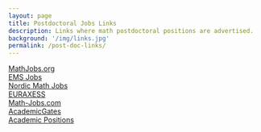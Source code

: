 ```yaml
---
layout: page
title: Postdoctoral Jobs Links
description: Links where math postdoctoral positions are advertised.
background: '/img/links.jpg'
permalink: /post-doc-links/
---
```


[MathJobs.org](https://www.mathjobs.org/jobs/jobs)<br/>
[EMS Jobs](https://euro-math-soc.eu/jobs)<br/>
[Nordic Math Jobs](http://www.maths.lth.se/nordic/)<br/>
[EURAXESS](https://euraxess.ec.europa.eu/jobs/search/field_research_field/mathematics-297/field_research_profile/first-stage-researcher-r1-446)<br/>
[Math-Jobs.com](https://www.acad.jobs/Jobs/Mathematics-Statistics/All-Countries/All-Categories/Experienced/Academic)<br/>
[AcademicGates](https://www.academicgates.com/job/filter?jobtypes%5B0%5D=POSTDOC&jobtypes%5B1%5D=LECTURER&researchareas%5B0%5D=MATH&kw=%22Discrete+Mathematics%22&page=2)<br/>
[Academic Positions](https://academicpositions.com/find-jobs/Postdoc-in-Mathematics-by-all-in-all/all/1)<br/>
